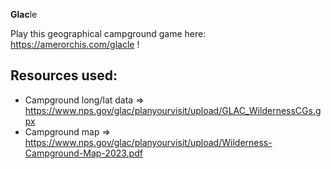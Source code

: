 **Glac**le

Play this geographical campground game here: https://amerorchis.com/glacle !

## Resources used:

- Campground long/lat data => https://www.nps.gov/glac/planyourvisit/upload/GLAC_WildernessCGs.gpx
- Campground map => https://www.nps.gov/glac/planyourvisit/upload/Wilderness-Campground-Map-2023.pdf
